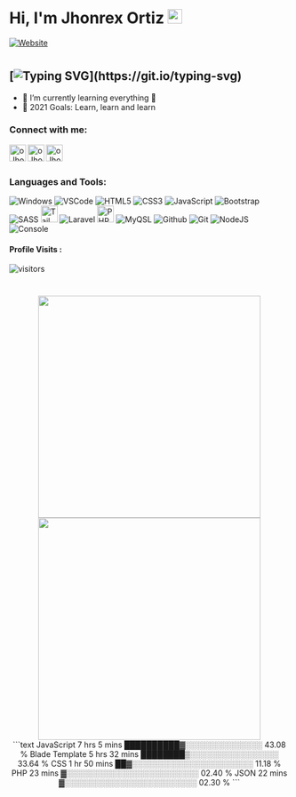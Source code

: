 # Hi, I'm Jhonrex Ortiz <img alt="gif" width="26px" src="https://user-images.githubusercontent.com/1303154/88677602-1635ba80-d120-11ea-84d8-d263ba5fc3c0.gif" />

[![Website](https://img.shields.io/badge/OJHONREX.ML-ONLINE-brightgreen)](https://ojhonrex.ml)

#

## [![Typing SVG](https://readme-typing-svg.herokuapp.com?font=Poppins&color=6087FF&size=26&lines=Hi!+I'm+Jhonrex+Ortiz;I'm+a+Student;and+Aspiring+Developer.)](https://git.io/typing-svg)

- 🌱 I’m currently learning everything 🤣
- 🥅 2021 Goals: Learn, learn and learn

### Connect with me:

<div align="left">

[<img align="left" alt="oJhonrex.com" width="30px" src="https://img.icons8.com/ios/2x/domain.png" />][website]
[<img align="left" alt="oJhonrex | Facebook" width="30px" src="https://img.icons8.com/ios-filled/2x/facebook.png" />][facebook]
[<img align="left" alt="oJhonrex | Instagram" width="30px" src="https://img.icons8.com/metro/2x/instagram-new.png" />][instagram]

</div>
<br />
<br />

### Languages and Tools:

<div align="left">

![Windows](https://img.icons8.com/color/30/windows-10.png)
![VSCode](https://img.icons8.com/color/30/visual-studio-code-2019.png)
![HTML5](https://img.icons8.com/color/30/html-5.png)
![CSS3](https://img.icons8.com/color/30/css3.png)
![JavaScript](https://img.icons8.com/color/30/javascript.png)
![Bootstrap](https://img.icons8.com/color/30/000000/bootstrap.png)
![SASS](https://img.icons8.com/color/30/sass.png)
<img alt="Tailwind" width="30px" height="30px" src="https://uxwing.com/wp-content/themes/uxwing/download/10-brands-and-social-media/tailwind-css.svg"/>
![Laravel](https://img.icons8.com/fluency/30/000000/laravel.png)
<img alt="PHP" width="30px" height="30px" src="https://img.icons8.com/offices/2x/php-logo.png"/>
![MyQSL](https://img.icons8.com/fluency/48/4a90e2/mysql-logo.png)
![Github](https://img.icons8.com/material-outlined/30/github.png)
![Git](https://img.icons8.com/color/30/git.png)
![NodeJS](https://img.icons8.com/color/30/nodejs.png)
![Console](https://img.icons8.com/color/30/console.png)

</div>
<div align="left">

#### Profile Visits :

![visitors](https://visitor-badge.glitch.me/badge?page_id=jhonrex18.jhonrex18)

#

</div>
<div align="center">
<img width="400" src="https://github-readme-stats.vercel.app/api?username=jhonrex18&theme=radical&show_icons=true&hide_border=true&count_private=true" />
<img width="400" src="https://github-readme-streak-stats.herokuapp.com/?user=jhonrex18&theme=radical&hide_border=true&count_private=true" />
</div>
<div align="center">
<!--START_SECTION:waka-->
```text
JavaScript       7 hrs 5 mins    ██████████▓░░░░░░░░░░░░░░   43.08 % 
Blade Template   5 hrs 32 mins   ████████▒░░░░░░░░░░░░░░░░   33.64 % 
CSS              1 hr 50 mins    ██▓░░░░░░░░░░░░░░░░░░░░░░   11.18 % 
PHP              23 mins         ▓░░░░░░░░░░░░░░░░░░░░░░░░   02.40 % 
JSON             22 mins         ▓░░░░░░░░░░░░░░░░░░░░░░░░   02.30 % 
```
<!--END_SECTION:waka-->
</div>

[website]: https://ojhonrex.ml
[instagram]: https://instagram.com/jhonrex18
[facebook]: https://fb.com/jhonrex1014
